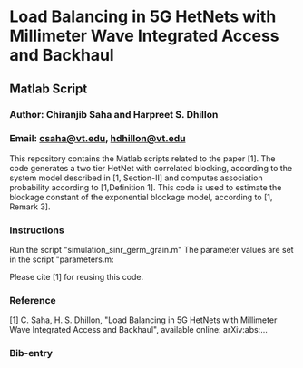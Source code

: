 # Load Balancing in 5G HetNets with Millimeter Wave Integrated Access and Backhaul
## Matlab Script
### Author: Chiranjib Saha and Harpreet S. Dhillon
### Email: csaha@vt.edu, hdhillon@vt.edu

This repository contains the Matlab scripts related to the paper [1]. 
The code generates a two tier HetNet with correlated blocking, according to the system model described in [1, Section-II] and computes association probability according to [1,Definition 1]. 
This code is used to estimate the blockage constant of the exponential blockage model, according to [1, Remark 3].  

### Instructions 
Run the script "simulation_sinr_germ_grain.m"
The parameter values are set in the script "parameters.m:

Please cite [1] for reusing this code.

### Reference

[1] C. Saha, H. S. Dhillon, "Load Balancing in 5G HetNets with Millimeter Wave Integrated Access and Backhaul", available online: arXiv:abs:...

### Bib-entry
